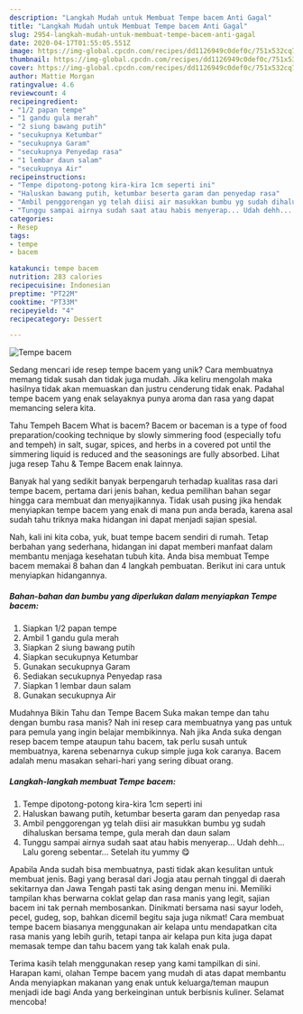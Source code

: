 ```yaml
---
description: "Langkah Mudah untuk Membuat Tempe bacem Anti Gagal"
title: "Langkah Mudah untuk Membuat Tempe bacem Anti Gagal"
slug: 2954-langkah-mudah-untuk-membuat-tempe-bacem-anti-gagal
date: 2020-04-17T01:55:05.551Z
image: https://img-global.cpcdn.com/recipes/dd1126949c0def0c/751x532cq70/tempe-bacem-foto-resep-utama.jpg
thumbnail: https://img-global.cpcdn.com/recipes/dd1126949c0def0c/751x532cq70/tempe-bacem-foto-resep-utama.jpg
cover: https://img-global.cpcdn.com/recipes/dd1126949c0def0c/751x532cq70/tempe-bacem-foto-resep-utama.jpg
author: Mattie Morgan
ratingvalue: 4.6
reviewcount: 4
recipeingredient:
- "1/2 papan tempe"
- "1 gandu gula merah"
- "2 siung bawang putih"
- "secukupnya Ketumbar"
- "secukupnya Garam"
- "secukupnya Penyedap rasa"
- "1 lembar daun salam"
- "secukupnya Air"
recipeinstructions:
- "Tempe dipotong-potong kira-kira 1cm seperti ini"
- "Haluskan bawang putih, ketumbar beserta garam dan penyedap rasa"
- "Ambil penggorengan yg telah diisi air masukkan bumbu yg sudah dihaluskan bersama tempe, gula merah dan daun salam"
- "Tunggu sampai airnya sudah saat atau habis menyerap... Udah dehh... Lalu goreng sebentar... Setelah itu yummy 😋"
categories:
- Resep
tags:
- tempe
- bacem

katakunci: tempe bacem 
nutrition: 283 calories
recipecuisine: Indonesian
preptime: "PT22M"
cooktime: "PT33M"
recipeyield: "4"
recipecategory: Dessert

---
```



![Tempe bacem](https://img-global.cpcdn.com/recipes/dd1126949c0def0c/751x532cq70/tempe-bacem-foto-resep-utama.jpg)

Sedang mencari ide resep tempe bacem yang unik? Cara membuatnya memang tidak susah dan tidak juga mudah. Jika keliru mengolah maka hasilnya tidak akan memuaskan dan justru cenderung tidak enak. Padahal tempe bacem yang enak selayaknya punya aroma dan rasa yang dapat memancing selera kita.

Tahu Tempeh Bacem What is bacem? Bacem or baceman is a type of food preparation/cooking technique by slowly simmering food (especially tofu and tempeh) in salt, sugar, spices, and herbs in a covered pot until the simmering liquid is reduced and the seasonings are fully absorbed. Lihat juga resep Tahu &amp; Tempe Bacem enak lainnya.

Banyak hal yang sedikit banyak berpengaruh terhadap kualitas rasa dari tempe bacem, pertama dari jenis bahan, kedua pemilihan bahan segar hingga cara membuat dan menyajikannya. Tidak usah pusing jika hendak menyiapkan tempe bacem yang enak di mana pun anda berada, karena asal sudah tahu triknya maka hidangan ini dapat menjadi sajian spesial.


Nah, kali ini kita coba, yuk, buat tempe bacem sendiri di rumah. Tetap berbahan yang sederhana, hidangan ini dapat memberi manfaat dalam membantu menjaga kesehatan tubuh kita. Anda bisa membuat Tempe bacem memakai 8 bahan dan 4 langkah pembuatan. Berikut ini cara untuk menyiapkan hidangannya.

<!--inarticleads1-->

##### Bahan-bahan dan bumbu yang diperlukan dalam menyiapkan Tempe bacem:

1. Siapkan 1/2 papan tempe
1. Ambil 1 gandu gula merah
1. Siapkan 2 siung bawang putih
1. Siapkan secukupnya Ketumbar
1. Gunakan secukupnya Garam
1. Sediakan secukupnya Penyedap rasa
1. Siapkan 1 lembar daun salam
1. Gunakan secukupnya Air


Mudahnya Bikin Tahu dan Tempe Bacem Suka makan tempe dan tahu dengan bumbu rasa manis? Nah ini resep cara membuatnya yang pas untuk para pemula yang ingin belajar membikinnya. Nah jika Anda suka dengan resep bacem tempe ataupun tahu bacem, tak perlu susah untuk membuatnya, karena sebenarnya cukup simple juga kok caranya. Bacem adalah menu masakan sehari-hari yang sering dibuat orang. 

<!--inarticleads2-->

##### Langkah-langkah membuat Tempe bacem:

1. Tempe dipotong-potong kira-kira 1cm seperti ini
1. Haluskan bawang putih, ketumbar beserta garam dan penyedap rasa
1. Ambil penggorengan yg telah diisi air masukkan bumbu yg sudah dihaluskan bersama tempe, gula merah dan daun salam
1. Tunggu sampai airnya sudah saat atau habis menyerap... Udah dehh... Lalu goreng sebentar... Setelah itu yummy 😋


Apabila Anda sudah bisa membuatnya, pasti tidak akan kesulitan untuk membuat jenis. Bagi yang berasal dari Jogja atau pernah tinggal di daerah sekitarnya dan Jawa Tengah pasti tak asing dengan menu ini. Memiliki tampilan khas berwarna coklat gelap dan rasa manis yang legit, sajian bacem ini tak pernah membosankan. Dinikmati bersama nasi sayur lodeh, pecel, gudeg, sop, bahkan dicemil begitu saja juga nikmat! Cara membuat tempe bacem biasanya menggunakan air kelapa untu mendapatkan cita rasa manis yang lebih gurih, tetapi tanpa air kelapa pun kita juga dapat memasak tempe dan tahu bacem yang tak kalah enak pula. 

Terima kasih telah menggunakan resep yang kami tampilkan di sini. Harapan kami, olahan Tempe bacem yang mudah di atas dapat membantu Anda menyiapkan makanan yang enak untuk keluarga/teman maupun menjadi ide bagi Anda yang berkeinginan untuk berbisnis kuliner. Selamat mencoba!
